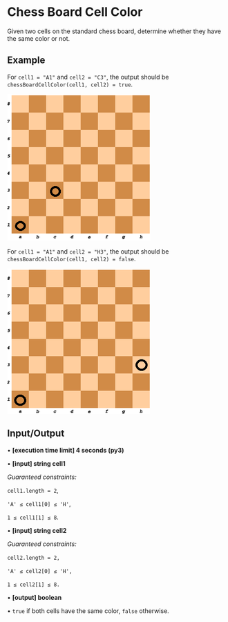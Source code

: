 ﻿# Chess Board Cell Color

Given two cells on the standard chess board, determine whether they have the same color or not.

## Example

For `cell1 = "A1"` and `cell2 = "C3"`, the output should be
`chessBoardCellColor(cell1, cell2) = true`.

![Example 1](images/example-1.png)

For `cell1 = "A1"` and `cell2 = "H3"`, the output should be
`chessBoardCellColor(cell1, cell2) = false`.

![Example 2](images/example-2.png)

## Input/Output

• **[execution time limit] 4 seconds (py3)**

• **[input] string cell1**

*Guaranteed constraints:*

`cell1.length = 2`,

`'A' ≤ cell1[0] ≤ 'H'`,

`1 ≤ cell1[1] ≤ 8`.

• **[input] string cell2**

*Guaranteed constraints:*

`cell2.length = 2,`

`'A' ≤ cell2[0] ≤ 'H',`

`1 ≤ cell2[1] ≤ 8.`

• **[output] boolean**

• `true` if both cells have the same color, `false` otherwise.
